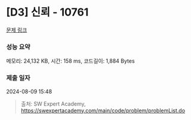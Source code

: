 # [D3] 신뢰 - 10761 

[문제 링크](https://swexpertacademy.com/main/code/problem/problemDetail.do?contestProbId=AXSVc1TqEAYDFAQT) 

### 성능 요약

메모리: 24,132 KB, 시간: 158 ms, 코드길이: 1,884 Bytes

### 제출 일자

2024-08-09 15:48



> 출처: SW Expert Academy, https://swexpertacademy.com/main/code/problem/problemList.do